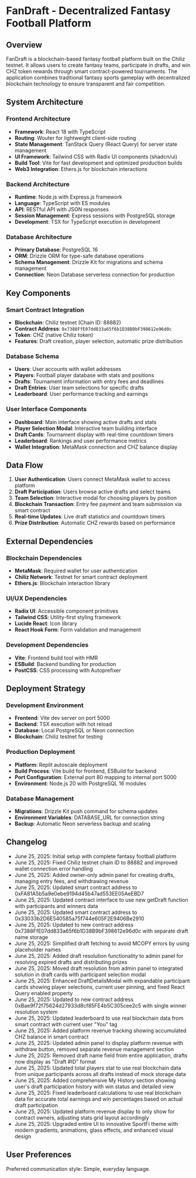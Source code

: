 # FanDraft - Decentralized Fantasy Football Platform

## Overview

FanDraft is a blockchain-based fantasy football platform built on the Chiliz testnet. It allows users to create fantasy teams, participate in drafts, and win CHZ token rewards through smart contract-powered tournaments. The application combines traditional fantasy sports gameplay with decentralized blockchain technology to ensure transparent and fair competition.

## System Architecture

### Frontend Architecture
- **Framework**: React 18 with TypeScript
- **Routing**: Wouter for lightweight client-side routing
- **State Management**: TanStack Query (React Query) for server state management
- **UI Framework**: Tailwind CSS with Radix UI components (shadcn/ui)
- **Build Tool**: Vite for fast development and optimized production builds
- **Web3 Integration**: Ethers.js for blockchain interactions

### Backend Architecture
- **Runtime**: Node.js with Express.js framework
- **Language**: TypeScript with ES modules
- **API**: RESTful API with JSON responses
- **Session Management**: Express sessions with PostgreSQL storage
- **Development**: TSX for TypeScript execution in development

### Database Architecture
- **Primary Database**: PostgreSQL 16
- **ORM**: Drizzle ORM for type-safe database operations
- **Schema Management**: Drizzle Kit for migrations and schema management
- **Connection**: Neon Database serverless connection for production

## Key Components

### Smart Contract Integration
- **Blockchain**: Chiliz testnet (Chain ID: 88882)
- **Contract Address**: `0x7388FfE07dd833a65f6b1D38B9bF398612e96d0c`
- **Token**: CHZ (native Chiliz token)
- **Features**: Draft creation, player selection, automatic prize distribution

### Database Schema
- **Users**: User accounts with wallet addresses
- **Players**: Football player database with stats and positions
- **Drafts**: Tournament information with entry fees and deadlines
- **Draft Entries**: User team selections for specific drafts
- **Leaderboard**: User performance tracking and earnings

### User Interface Components
- **Dashboard**: Main interface showing active drafts and stats
- **Player Selection Modal**: Interactive team building interface
- **Draft Cards**: Tournament display with real-time countdown timers
- **Leaderboard**: Rankings and user performance metrics
- **Wallet Integration**: MetaMask connection and CHZ balance display

## Data Flow

1. **User Authentication**: Users connect MetaMask wallet to access platform
2. **Draft Participation**: Users browse active drafts and select teams
3. **Team Selection**: Interactive modal for choosing players by position
4. **Blockchain Transaction**: Entry fee payment and team submission via smart contract
5. **Real-time Updates**: Live draft statistics and countdown timers
6. **Prize Distribution**: Automatic CHZ rewards based on performance

## External Dependencies

### Blockchain Dependencies
- **MetaMask**: Required wallet for user authentication
- **Chiliz Network**: Testnet for smart contract deployment
- **Ethers.js**: Blockchain interaction library

### UI/UX Dependencies
- **Radix UI**: Accessible component primitives
- **Tailwind CSS**: Utility-first styling framework
- **Lucide React**: Icon library
- **React Hook Form**: Form validation and management

### Development Dependencies
- **Vite**: Frontend build tool with HMR
- **ESBuild**: Backend bundling for production
- **PostCSS**: CSS processing with Autoprefixer

## Deployment Strategy

### Development Environment
- **Frontend**: Vite dev server on port 5000
- **Backend**: TSX execution with hot reload
- **Database**: Local PostgreSQL or Neon connection
- **Blockchain**: Chiliz testnet for testing

### Production Deployment
- **Platform**: Replit autoscale deployment
- **Build Process**: Vite build for frontend, ESBuild for backend
- **Port Configuration**: External port 80 mapping to internal port 5000
- **Environment**: Node.js 20 with PostgreSQL 16 modules

### Database Management
- **Migrations**: Drizzle Kit push command for schema updates
- **Environment Variables**: DATABASE_URL for connection string
- **Backup**: Automatic Neon serverless backup and scaling

## Changelog

- June 25, 2025: Initial setup with complete fantasy football platform
- June 25, 2025: Fixed Chiliz testnet chain ID to 88882 and improved wallet connection error handling
- June 25, 2025: Added owner-only admin panel for creating drafts, managing entry fees, and withdrawing revenue
- June 25, 2025: Updated smart contract address to 0xFA81A5b5a9e0ebe9194d45b47ad553EE05AeEBD7
- June 25, 2025: Updated contract interface to use new getDraft function with participants and winners data
- June 25, 2025: Updated smart contract address to 0x33033b2D6E540585a75f744e605F2E9406Be2910
- June 25, 2025: Updated to new contract address 0x7388FfE07dd833a65f6b1D38B9bF398612e96d0c with separate draft name storage
- June 25, 2025: Simplified draft fetching to avoid MCOPY errors by using placeholder names
- June 25, 2025: Added draft resolution functionality to admin panel for resolving expired drafts and distributing prizes
- June 25, 2025: Moved draft resolution from admin panel to integrated solution in draft cards with participant selection modal
- June 25, 2025: Enhanced DraftDetailsModal with expandable participant cards showing player selections, current user pinning, and fixed React Query enabled property
- June 25, 2025: Updated to new contract address 0xBae9f72f75624d27933d8cf85FE4b5C305cee2c5 with single winner resolution system
- June 25, 2025: Updated leaderboard to use real blockchain data from smart contract with current user "You" tag
- June 25, 2025: Added platform revenue tracking showing accumulated CHZ balance in smart contract
- June 25, 2025: Updated admin panel to display platform revenue with withdraw button, removed separate revenue management section
- June 25, 2025: Removed draft name field from entire application, drafts now display as "Draft #ID" format
- June 25, 2025: Updated total players stat to use real blockchain data from unique participants across all drafts instead of mock storage data
- June 25, 2025: Added comprehensive My History section showing user's draft participation history with win status and detailed view
- June 25, 2025: Fixed leaderboard calculations to use real blockchain data for accurate total earnings and win percentages based on actual draft participation
- June 25, 2025: Updated platform revenue display to only show for contract owners, adjusting stats grid layout accordingly
- June 25, 2025: Upgraded entire UI to innovative SportFi theme with modern gradients, animations, glass effects, and enhanced visual design

## User Preferences

Preferred communication style: Simple, everyday language.